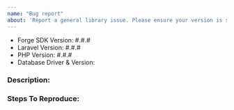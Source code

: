 ```yaml
---
name: "Bug report"
about: 'Report a general library issue. Please ensure your version is still supported: https://laravel.com/docs/releases#support-policy'
---
```


- Forge SDK Version: #.#.#
- Laravel Version: #.#.#
- PHP Version: #.#.#
- Database Driver & Version:

### Description:


### Steps To Reproduce:

<!-- If possible, please provide a GitHub repository to demonstrate your issue -->
<!-- laravel new bug-report --github="--public" -->
